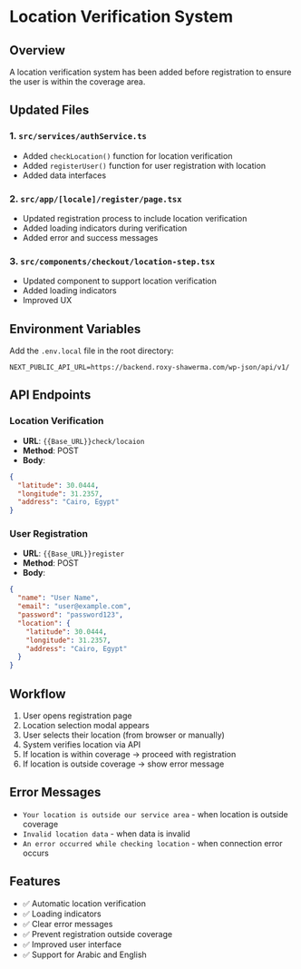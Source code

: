 # Location Verification System

## Overview
A location verification system has been added before registration to ensure the user is within the coverage area.

## Updated Files

### 1. `src/services/authService.ts`
- Added `checkLocation()` function for location verification
- Added `registerUser()` function for user registration with location
- Added data interfaces

### 2. `src/app/[locale]/register/page.tsx`
- Updated registration process to include location verification
- Added loading indicators during verification
- Added error and success messages

### 3. `src/components/checkout/location-step.tsx`
- Updated component to support location verification
- Added loading indicators
- Improved UX

## Environment Variables

Add the `.env.local` file in the root directory:

```env
NEXT_PUBLIC_API_URL=https://backend.roxy-shawerma.com/wp-json/api/v1/
```

## API Endpoints

### Location Verification
- **URL**: `{{Base_URL}}check/locaion`
- **Method**: POST
- **Body**:
```json
{
  "latitude": 30.0444,
  "longitude": 31.2357,
  "address": "Cairo, Egypt"
}
```

### User Registration
- **URL**: `{{Base_URL}}register`
- **Method**: POST
- **Body**:
```json
{
  "name": "User Name",
  "email": "user@example.com",
  "password": "password123",
  "location": {
    "latitude": 30.0444,
    "longitude": 31.2357,
    "address": "Cairo, Egypt"
  }
}
```

## Workflow

1. User opens registration page
2. Location selection modal appears
3. User selects their location (from browser or manually)
4. System verifies location via API
5. If location is within coverage → proceed with registration
6. If location is outside coverage → show error message

## Error Messages

- `Your location is outside our service area` - when location is outside coverage
- `Invalid location data` - when data is invalid
- `An error occurred while checking location` - when connection error occurs

## Features

- ✅ Automatic location verification
- ✅ Loading indicators
- ✅ Clear error messages
- ✅ Prevent registration outside coverage
- ✅ Improved user interface
- ✅ Support for Arabic and English 